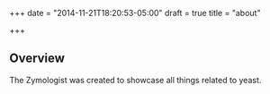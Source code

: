 +++
date = "2014-11-21T18:20:53-05:00"
draft = true
title = "about"

+++

## Overview

The Zymologist was created to showcase all things related to yeast.
